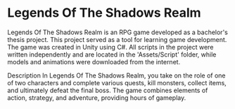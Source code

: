 # Legends Of The Shadows Realm
Legends Of The Shadows Realm is an RPG game developed as a bachelor's thesis project. This project served as a tool for learning game development. The game was created in Unity using C#. All scripts in the project were written independently and are located in the 'Assets/Script' folder, while models and animations were downloaded from the internet.

Description
In Legends Of The Shadows Realm, you take on the role of one of two characters and complete various quests, kill monsters, collect items, and ultimately defeat the final boss. The game combines elements of action, strategy, and adventure, providing hours of gameplay.
